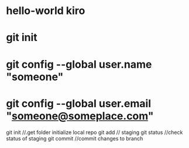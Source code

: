 # hello-world kiro
# git init
# git config --global user.name "someone"
# git config --global user.email "someone@someplace.com"


git init //.get folder initialize local repo
git add <file> // staging
git status //check status of staging
git commit //commit changes to branch